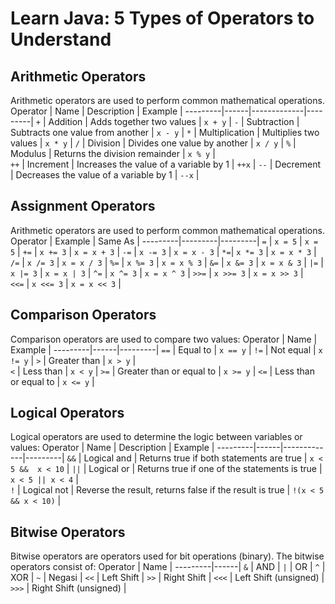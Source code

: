 # Learn Java: 5 Types of Operators to Understand

## Arithmetic Operators
Arithmetic operators are used to perform common mathematical operations.
Operator | Name | Description | Example |
---------|------|-------------|---------|
`+`	| Addition | Adds together two values | `x + y` |
`-`	| Subtraction | Subtracts one value from another | `x - y` |
`*`	| Multiplication | Multiplies two values | `x * y` |
`/`	| Division | Divides one value by another | `x / y`	|
`%`	| Modulus | Returns the division remainder | `x % y` |	
`++` | Increment | Increases the value of a variable by 1 | `++x` |
`--` | Decrement | Decreases the value of a variable by 1 | `--x` |

## Assignment Operators
Arithmetic operators are used to perform common mathematical operations.
Operator | Example | Same As |
---------|---------|---------|
`=` | `x = 5` | `x = 5` |
`+=` | `x += 3` | `x = x + 3` |
`-=` | `x -= 3`	| `x = x - 3` |
`*=`| `x *= 3` | `x = x * 3` |
`/=` | `x /= 3` | `x = x / 3` |
`%=` | `x %= 3`	| `x = x % 3` |
`&=` | `x &= 3`	| `x = x & 3` |
`|=` | `x |= 3`	| `x = x | 3` |
`^=` | `x ^= 3`	| `x = x ^ 3` |
`>>=` | `x >>= 3` | `x = x >> 3` |	
`<<=` | `x <<= 3` | `x = x << 3` |

## Comparison Operators
Comparison operators are used to compare two values:
Operator | Name | Example |
---------|------|---------|
`==` | Equal to	| `x == y` |
`!=` | Not equal | `x != y` |
`>`	| Greater than | `x > y` |	
`<`	| Less than	| `x < y`	|
`>=` | Greater than or equal to | `x >= y` |
`<=` | Less than or equal to | `x <= y` |

## Logical Operators
Logical operators are used to determine the logic between variables or values:
Operator | Name | Description | Example |
---------|------|-------------|---------|
`&&` | Logical and | Returns true if both statements are true | `x < 5 &&  x < 10` |
`||` | Logical or | Returns true if one of the statements is true | `x < 5 || x < 4` |	
`!`	| Logical not | Reverse the result, returns false if the result is true	| `!(x < 5 && x < 10)` |

## Bitwise Operators
Bitwise operators are operators used for bit operations (binary). The bitwise operators consist of:
Operator | Name | 
---------|------|
`&` | AND |
`|` | OR |
`^` | XOR |
`~` | Negasi |
`<<` | Left Shift |
`>>` | Right Shift |
`<<<` | Left Shift (unsigned) |
`>>>` | Right Shift (unsigned) |
